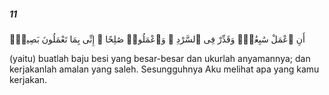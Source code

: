 ##### 11

<span class="ayah">أَنِ ٱعْمَلْ سَٰبِغَٰتٍۢ وَقَدِّرْ فِى ٱلسَّرْدِ ۖ وَٱعْمَلُوا۟ صَٰلِحًا ۖ إِنِّى بِمَا تَعْمَلُونَ بَصِيرٌۭ</span>

<span class="ayah_translation">(yaitu) buatlah baju besi yang besar-besar dan ukurlah anyamannya; dan kerjakanlah amalan yang saleh. Sesungguhnya Aku melihat apa yang kamu kerjakan.</span>
